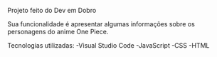 Projeto feito do Dev em Dobro

Sua funcionalidade é apresentar algumas informações sobre os personagens do anime One Piece.

Tecnologias utilizadas: 
-Visual Studio Code 
-JavaScript
-CSS
-HTML
